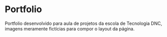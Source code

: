 # Portfolio
Portfolio desenvolvido para aula de projetos da escola de Tecnologia DNC, imagens meramente fictícias para compor o layout da página. 
